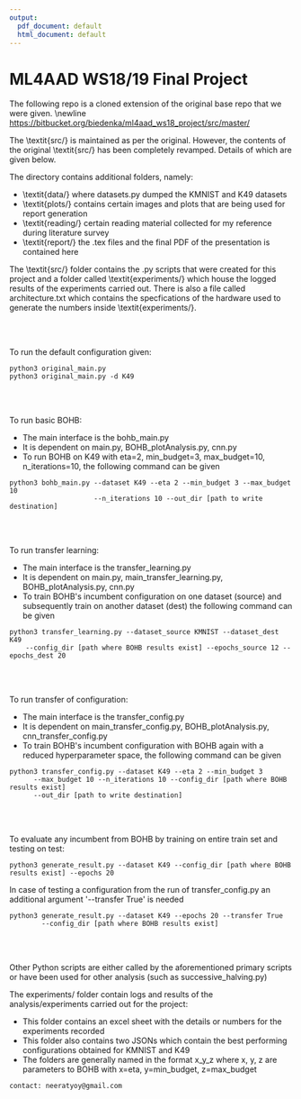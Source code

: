 ```yaml
---
output:
  pdf_document: default
  html_document: default
---
```

# ML4AAD WS18/19 Final Project

The following repo is a cloned extension of the original base repo that we were given. \newline
https://bitbucket.org/biedenka/ml4aad_ws18_project/src/master/

The \textit{src/} is maintained as per the original. However, the contents of the original \textit{src/} has been completely revamped. Details of which are given below.

The directory contains additional folders, namely:

* \textit{data/} where datasets.py dumped the KMNIST and K49 datasets
* \textit{plots/} contains certain images and plots that are being used for report generation
* \textit{reading/} certain reading material collected for my reference during literature survey
* \textit{report/} the .tex files and the final PDF of the presentation is contained here

The \textit{src/} folder contains the .py scripts that were created for this project and a folder called \textit{experiments/} which house the logged results of the experiments carried out. There is also a file called architecture.txt which contains the specfications of the hardware used to generate the numbers inside \textit{experiments/}. 

<br/>
<br/>

To run the default configuration given: 
```
python3 original_main.py
python3 original_main.py -d K49
```
<br/>
<br/>

To run basic BOHB:

* The main interface is the bohb_main.py 
* It is dependent on main.py, BOHB_plotAnalysis.py, cnn.py 
* To run BOHB on K49 with eta=2, min_budget=3, max_budget=10, n_iterations=10, the following command can be given
```
python3 bohb_main.py --dataset K49 --eta 2 --min_budget 3 --max_budget 10 
                     --n_iterations 10 --out_dir [path to write destination]
```

<br/>
<br/>

To run transfer learning:

* The main interface is the transfer_learning.py 
* It is dependent on main.py, main_transfer_learning.py, BOHB_plotAnalysis.py, cnn.py 
* To train BOHB's incumbent configuration on one dataset (source) and subsequently train on another dataset (dest) the following command can be given
```
python3 transfer_learning.py --dataset_source KMNIST --dataset_dest K49 
    --config_dir [path where BOHB results exist] --epochs_source 12 --epochs_dest 20
```

<br/>
<br/>

To run transfer of configuration:

* The main interface is the transfer_config.py
* It is dependent on main_transfer_config.py, BOHB_plotAnalysis.py, cnn_transfer_config.py
* To train BOHB's incumbent configuration with BOHB again with a reduced hyperparameter space, the following command can be given
```
python3 transfer_config.py --dataset K49 --eta 2 --min_budget 3 
      --max_budget 10 --n_iterations 10 --config_dir [path where BOHB results exist] 
      --out_dir [path to write destination]
```

<br/>
<br/>

To evaluate any incumbent from BOHB by training on entire train set and testing on test:
```
python3 generate_result.py --dataset K49 --config_dir [path where BOHB results exist] --epochs 20
```
In case of testing a configuration from the run of transfer_config.py an additional argument '--transfer True' is needed
```
python3 generate_result.py --dataset K49 --epochs 20 --transfer True
        --config_dir [path where BOHB results exist] 
```

<br/>
<br/>


Other Python scripts are either called by the aforementioned primary scripts or have been used for other analysis (such as successive_halving.py)


The experiments/ folder contain logs and results of the analysis/experiments carried out for the project:

* This folder contains an excel sheet with the details or numbers for the experiments recorded
* This folder also contains two JSONs which contain the best performing configurations obtained for KMNIST and K49
* The folders are generally named in the format x_y_z where x, y, z are parameters to BOHB with x=eta, y=min_budget, z=max_budget

```
contact: neeratyoy@gmail.com
```